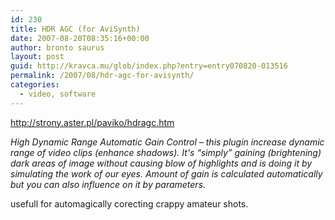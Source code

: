 ```yaml
---
id: 230
title: HDR AGC (for AviSynth)
date: 2007-08-20T08:35:16+00:00
author: bronto saurus
layout: post
guid: http://kravca.mu/glob/index.php?entry=entry070820-013516
permalink: /2007/08/hdr-agc-for-avisynth/
categories:
  - video, software
---
```

<a href="http://strony.aster.pl/paviko/hdragc.htm" target="_blank" >http://strony.aster.pl/paviko/hdragc.htm</a>

_High Dynamic Range Automatic Gain Control &#8211; this plugin increase dynamic range of video clips (enhance shadows). It's &#8220;simply&#8221; gaining (brightening) dark areas of image without causing blow of highlights and is doing it by simulating the work of our eyes. Amount of gain is calculated automatically but you can also influence on it by parameters._

usefull for automagically corecting crappy amateur shots.